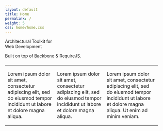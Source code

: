 ```yaml
---
layout: default
title: Home
permalink: /
weight: 5
css: home/home.css
---
```


<div class="welcome jumbotron col-xs-12">
	<div class="container">
		<p class="header">Architectural Toolkit for<br />Web Development</p>
		<p class="description">
			Built on top of Backbone & RequireJS.<br />
		</p>
	</div>
</div>

<div class="container">
	<table class="table attributes col-xs-12">
		<thead>
			<tr>
				<td class="col-xs-4 text-center"><i class="fa fa-cubes fa-3x"></i></td>
				<td class="col-xs-4 text-center"><i class="fa fa-puzzle-piece fa-3x"></i></td>
				<td class="col-xs-4 text-center"><i class="fa fa-cogs fa-3x"></i></td>
			</tr>
		</thead>
		<tbody>
			<td class="col-xs-4 text-center">
				<p>Lorem ipsum dolor sit amet, consectetur adipiscing elit, sed do eiusmod tempor incididunt
				ut labore et dolore magna aliqua.</p>
			</td>
			<td class="col-xs-4 text-center">
				<p>Lorem ipsum dolor sit amet, consectetur adipiscing elit, sed do eiusmod tempor incididunt
				ut labore et dolore magna aliqua.</p>
			</td>
			<td class="col-xs-4 text-center">
				<p>Lorem ipsum dolor sit amet, consectetur adipiscing elit, sed do eiusmod tempor incididunt
				ut labore et dolore magna aliqua. Ut enim ad minim veniam.</p>
			</td>
		</tbody>
	</table>
</div>
